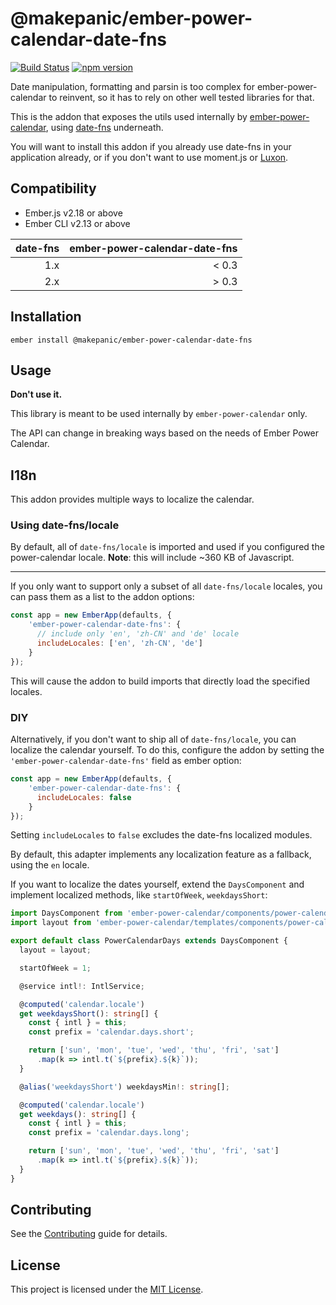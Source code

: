 @makepanic/ember-power-calendar-date-fns
==============================================================================

[![Build Status](https://travis-ci.org/makepanic/ember-power-calendar-date-fns.svg?branch=master)](https://travis-ci.org/makepanic/ember-power-calendar-date-fns)
[![npm version](https://badge.fury.io/js/%40makepanic%2Fember-power-calendar-date-fns.svg)](https://badge.fury.io/js/%40makepanic%2Fember-power-calendar-date-fns)

Date manipulation, formatting and parsin is too complex for ember-power-calendar to reinvent, so it
has to rely on other well tested libraries for that.

This is the addon that exposes the utils used internally by [ember-power-calendar](https://www.ember-power-calendar.com),
using [date-fns](https://date-fns.org/) underneath.

You will want to install this addon if you already use date-fns in your application already, or if
you don't want to use moment.js or [Luxon](https://moment.github.io/luxon/).


Compatibility
------------------------------------------------------------------------------

* Ember.js v2.18 or above
* Ember CLI v2.13 or above

| date-fns | ember-power-calendar-date-fns |
| -------------:| -----:|
| 1.x | &lt; 0.3 |
| 2.x | &gt; 0.3 |

Installation
------------------------------------------------------------------------------

```
ember install @makepanic/ember-power-calendar-date-fns
```


Usage
------------------------------------------------------------------------------

**Don't use it.**

This library is meant to be used internally by `ember-power-calendar` only.

The API can change in breaking ways based on the needs of Ember Power Calendar.

## I18n

This addon provides multiple ways to localize the calendar.

### Using date-fns/locale

By default, all of `date-fns/locale` is imported and used if you configured the power-calendar locale.
**Note**: this will include ~360 KB of Javascript.

---

If you only want to support only a subset of all `date-fns/locale` locales, you can pass them as a list to the addon options:

```js
const app = new EmberApp(defaults, {
    'ember-power-calendar-date-fns': {
      // include only 'en', 'zh-CN' and 'de' locale
      includeLocales: ['en', 'zh-CN', 'de']
    }
});
```

This will cause the addon to build imports that directly load the specified locales.

### DIY

Alternatively, if you don't want to ship all of `date-fns/locale`, you can localize the calendar yourself.
To do this, configure the addon by setting the `'ember-power-calendar-date-fns'` field as ember option: 

```js
const app = new EmberApp(defaults, {
    'ember-power-calendar-date-fns': {
      includeLocales: false
    }
});
```

Setting `includeLocales` to `false` excludes the date-fns localized modules.

By default, this adapter implements any localization feature as a fallback, using the `en` locale.

If you want to localize the dates yourself, extend the `DaysComponent` and implement localized methods, like `startOfWeek`, `weekdaysShort`:

```ts
import DaysComponent from 'ember-power-calendar/components/power-calendar/days';
import layout from 'ember-power-calendar/templates/components/power-calendar/days';

export default class PowerCalendarDays extends DaysComponent {
  layout = layout;

  startOfWeek = 1;

  @service intl!: IntlService;

  @computed('calendar.locale')
  get weekdaysShort(): string[] {
    const { intl } = this;
    const prefix = 'calendar.days.short';

    return ['sun', 'mon', 'tue', 'wed', 'thu', 'fri', 'sat']
      .map(k => intl.t(`${prefix}.${k}`));
  }

  @alias('weekdaysShort') weekdaysMin!: string[];

  @computed('calendar.locale')
  get weekdays(): string[] {
    const { intl } = this;
    const prefix = 'calendar.days.long';

    return ['sun', 'mon', 'tue', 'wed', 'thu', 'fri', 'sat']
      .map(k => intl.t(`${prefix}.${k}`));
  }
}
```

Contributing
------------------------------------------------------------------------------

See the [Contributing](CONTRIBUTING.md) guide for details.


License
------------------------------------------------------------------------------

This project is licensed under the [MIT License](LICENSE.md).
